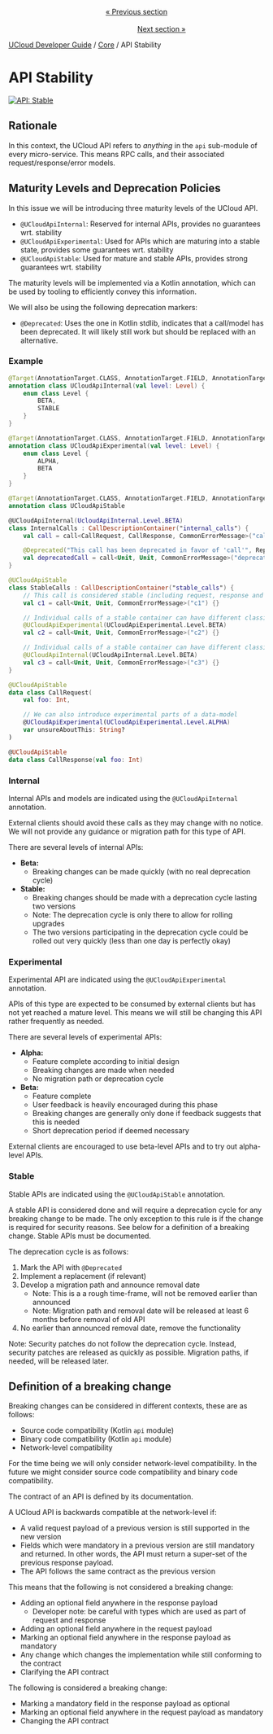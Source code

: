 <p align='center'>
<a href='/docs/developer-guide/core/api-conventions.md'>« Previous section</a>
&nbsp;&nbsp;&nbsp;&nbsp;&nbsp;&nbsp;&nbsp;&nbsp;&nbsp;&nbsp;&nbsp;&nbsp;&nbsp;&nbsp;&nbsp;&nbsp;&nbsp;&nbsp;&nbsp;&nbsp;&nbsp;&nbsp;&nbsp;&nbsp;&nbsp;&nbsp;&nbsp;&nbsp;&nbsp;&nbsp;&nbsp;&nbsp;&nbsp;&nbsp;&nbsp;&nbsp;&nbsp;&nbsp;&nbsp;&nbsp;&nbsp;&nbsp;&nbsp;&nbsp;&nbsp;&nbsp;&nbsp;&nbsp;&nbsp;&nbsp;&nbsp;&nbsp;&nbsp;&nbsp;&nbsp;&nbsp;&nbsp;&nbsp;&nbsp;&nbsp;&nbsp;&nbsp;&nbsp;&nbsp;&nbsp;&nbsp;&nbsp;&nbsp;&nbsp;&nbsp;&nbsp;&nbsp;&nbsp;&nbsp;&nbsp;&nbsp;&nbsp;&nbsp;&nbsp;&nbsp;&nbsp;&nbsp;&nbsp;&nbsp;&nbsp;&nbsp;&nbsp;&nbsp;&nbsp;&nbsp;&nbsp;&nbsp;&nbsp;&nbsp;&nbsp;&nbsp;&nbsp;&nbsp;&nbsp;&nbsp;&nbsp;&nbsp;&nbsp;&nbsp;&nbsp;&nbsp;&nbsp;&nbsp;&nbsp;&nbsp;&nbsp;&nbsp;&nbsp;&nbsp;&nbsp;&nbsp;&nbsp;&nbsp;&nbsp;&nbsp;&nbsp;&nbsp;&nbsp;&nbsp;&nbsp;&nbsp;&nbsp;&nbsp;&nbsp;&nbsp;&nbsp;&nbsp;&nbsp;&nbsp;&nbsp;&nbsp;&nbsp;&nbsp;&nbsp;&nbsp;&nbsp;&nbsp;&nbsp;&nbsp;&nbsp;&nbsp;&nbsp;&nbsp;&nbsp;&nbsp;&nbsp;&nbsp;&nbsp;<a href='/docs/developer-guide/core/users/creation.md'>Next section »</a>
</p>


[UCloud Developer Guide](/docs/developer-guide/README.md) / [Core](/docs/developer-guide/core/README.md) / API Stability
# API Stability

[![API: Stable](https://img.shields.io/static/v1?label=API&message=Stable&color=green&style=flat-square)](/docs/developer-guide/core/api-conventions.md)


## Rationale

In this context, the UCloud API refers to _anything_ in the `api` sub-module of every micro-service. This means RPC
calls, and their associated request/response/error models.

## Maturity Levels and Deprecation Policies

In this issue we will be introducing three maturity levels of the UCloud API.

- `@UCloudApiInternal`: Reserved for internal APIs, provides no guarantees wrt. stability
- `@UCloudApiExperimental`: Used for APIs which are maturing into a stable state, provides some guarantees wrt.
  stability
- `@UCloudApiStable`: Used for mature and stable APIs, provides strong guarantees wrt. stability

The maturity levels will be implemented via a Kotlin annotation, which can be used by tooling to efficiently convey this
information.

We will also be using the following deprecation markers:

- `@Deprecated`: Uses the one in Kotlin stdlib, indicates that a call/model has been deprecated. It will likely still
  work but should be replaced with an alternative.

### Example

```kotlin
@Target(AnnotationTarget.CLASS, AnnotationTarget.FIELD, AnnotationTarget.TYPEALIAS)
annotation class UCloudApiInternal(val level: Level) {
    enum class Level {
        BETA,
        STABLE
    }
}

@Target(AnnotationTarget.CLASS, AnnotationTarget.FIELD, AnnotationTarget.TYPEALIAS)
annotation class UCloudApiExperimental(val level: Level) {
    enum class Level {
        ALPHA,
        BETA
    }
}

@Target(AnnotationTarget.CLASS, AnnotationTarget.FIELD, AnnotationTarget.TYPEALIAS)
annotation class UCloudApiStable

@UCloudApiInternal(UcloudApiInternal.Level.BETA)
class InternalCalls : CallDescriptionContainer("internal_calls") {
    val call = call<CallRequest, CallResponse, CommonErrorMessage>("call") {}

    @Deprecated("This call has been deprecated in favor of 'call'", ReplaceWith("call"))
    val deprecatedCall = call<Unit, Unit, CommonErrorMessage>("deprecatedCall") {}
}

@UCloudApiStable
class StableCalls : CallDescriptionContainer("stable_calls") {
    // This call is considered stable (including request, response and error types)
    val c1 = call<Unit, Unit, CommonErrorMessage>("c1") {}

    // Individual calls of a stable container can have different classifications
    @UCloudApiExperimental(UCloudApiExperimental.Level.BETA)
    val c2 = call<Unit, Unit, CommonErrorMessage>("c2") {}

    // Individual calls of a stable container can have different classifications
    @UCloudApiInternal(UCloudApiInternal.Level.BETA)
    val c3 = call<Unit, Unit, CommonErrorMessage>("c3") {}
}

@UCloudApiStable
data class CallRequest(
    val foo: Int,

    // We can also introduce experimental parts of a data-model
    @UCloudApiExperimental(UCloudApiExperimental.Level.ALPHA)
    var unsureAboutThis: String?
)

@UCloudApiStable
data class CallResponse(val foo: Int)
```

### Internal

Internal APIs and models are indicated using the `@UCloudApiInternal` annotation.

External clients should avoid these calls as they may change with no notice. We will not provide any guidance or
migration path for this type of API.

There are several levels of internal APIs:

- __Beta:__
    - Breaking changes can be made quickly (with no real deprecation cycle)
- __Stable:__
    - Breaking changes should be made with a deprecation cycle lasting two versions
    - Note: The deprecation cycle is only there to allow for rolling upgrades
    - The two versions participating in the deprecation cycle could be rolled out very quickly (less than one day is
      perfectly okay)

### Experimental

Experimental API are indicated using the `@UCloudApiExperimental` annotation.

APIs of this type are expected to be consumed by external clients but has not yet reached a mature level. This means we
will still be changing this API rather frequently as needed.

There are several levels of experimental APIs:

- __Alpha:__
    - Feature complete according to initial design
    - Breaking changes are made when needed
    - No migration path or deprecation cycle
- __Beta:__
    - Feature complete
    - User feedback is heavily encouraged during this phase
    - Breaking changes are generally only done if feedback suggests that this is needed
    - Short deprecation period if deemed necessary

External clients are encouraged to use beta-level APIs and to try out alpha-level APIs.

### Stable

Stable APIs are indicated using the `@UCloudApiStable` annotation.

A stable API is considered done and will require a deprecation cycle for any breaking change to be made. The only
exception to this rule is if the change is required for security reasons. See below for a definition of a breaking
change. Stable APIs must be documented.

The deprecation cycle is as follows:

1. Mark the API with `@Deprecated`
2. Implement a replacement (if relevant)
3. Develop a migration path and announce removal date
    - Note: This is a a rough time-frame, will not be removed earlier than announced
    - Note: Migration path and removal date will be released at least 6 months before removal of old API
4. No earlier than announced removal date, remove the functionality

Note: Security patches do not follow the deprecation cycle. Instead, security patches are released as quickly as
possible. Migration paths, if needed, will be released later.

## Definition of a breaking change

Breaking changes can be considered in different contexts, these are as follows:

- Source code compatibility (Kotlin `api` module)
- Binary code compatibility (Kotlin `api` module)
- Network-level compatibility

For the time being we will only consider network-level compatibility. In the future we might consider source code
compatibility and binary code compatibility.

The contract of an API is defined by its documentation.

A UCloud API is backwards compatible at the network-level if:

- A valid request payload of a previous version is still supported in the new version
- Fields which were mandatory in a previous version are still mandatory and returned. In other words, the API must
  return a super-set of the previous response payload.
- The API follows the same contract as the previous version

This means that the following is not considered a breaking change:

- Adding an optional field anywhere in the response payload
    - Developer note: be careful with types which are used as part of request and response
- Adding an optional field anywhere in the request payload
- Marking an optional field anywhere in the response payload as mandatory
- Any change which changes the implementation while still conforming to the contract
- Clarifying the API contract

The following is considered a breaking change:

- Marking a mandatory field in the response payload as optional
- Marking an optional field anywhere in the request payload as mandatory
- Changing the API contract


